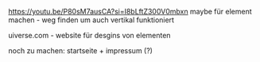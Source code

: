 https://youtu.be/P80sM7ausCA?si=I8bLftZ300V0mbxn maybe für element machen - weg finden um auch vertikal funktioniert

uiverse.com - website für desgins von elementen

noch zu machen: startseite + impressum (?)
